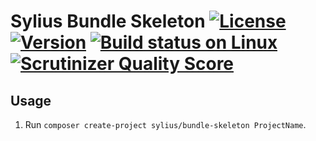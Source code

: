 # Sylius Bundle Skeleton [![License](https://img.shields.io/packagist/l/sylius/bundle-skeleton.svg)](https://packagist.org/packages/sylius/bundle-skeleton) [![Version](https://img.shields.io/packagist/v/sylius/bundle-skeleton.svg)](https://packagist.org/packages/sylius/bundle-skeleton) [![Build status on Linux](https://img.shields.io/travis/Sylius/BundleSkeleton/master.svg)](http://travis-ci.org/Sylius/BundleSkeleton) [![Scrutinizer Quality Score](https://img.shields.io/scrutinizer/g/Sylius/BundleSkeleton.svg)](https://scrutinizer-ci.com/g/Sylius/BundleSkeleton/)

## Usage

1. Run `composer create-project sylius/bundle-skeleton ProjectName`.
